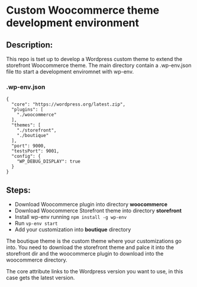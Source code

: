 # Custom Woocommerce theme development environment

## Description:

This repo is tset up to develop a Wordpress custom theme to extend the storefront Woocommerce theme.
The main directory contain a .wp-env.json file tto start a development enviromnet with wp-env.

### .wp-env.json
```
{
  "core": "https://wordpress.org/latest.zip",
  "plugins": [
    "./woocommerce"
  ],
  "themes": [
    "./storefront",
    "./boutique"
  ],
  "port": 9000,
  "testsPort": 9001,
  "config": {
    "WP_DEBUG_DISPLAY": true
  }
}
```

## Steps:

- Download Woocommerce plugin into directory **woocommerce**
- Download Woocommerce Storefront theme into directory **storefront**
- Install wp-env running ```npm install -g wp-env```
- Run ```vp-env start```
- Add your customization into **boutique** directory

The boutique theme is the custom theme where your customizations go into.
You need to download the storefront theme and palce it into the storefront dir and the woocommerce plugin to download into the woocommerce directory.

The core attribute links to the Wordpress version you want to use, in this case gets the latest version.
